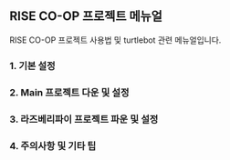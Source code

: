 ## RISE CO-OP 프로젝트 메뉴얼

RISE CO-OP 프로젝트 사용법 및 turtlebot 관련 메뉴얼입니다.

### 1. 기본 설정
### 2. Main 프로젝트 다운 및 설정
### 3. 라즈베리파이 프로젝트 파운 및 설정 
### 4. 주의사항 및 기타 팁
